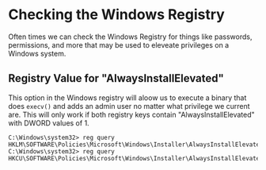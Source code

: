 # Checking the Windows Registry
Often times we can check the Windows Registry for things like passwords, permissions, and more that may be used to eleveate privileges on a Windows system.
## Registry Value for "AlwaysInstallElevated"
This option in the Windows registry will aloow us to execute a binary that does `execv()` and adds an admin user no matter what privilege we current are. This will only work if both registry keys contain "AlwaysInstallElevated" with DWORD values of 1.
```
C:\Windows\system32> reg query HKLM\SOFTWARE\Policies\Microsoft\Windows\Installer\AlwaysInstallElevated
C:\Windows\system32> reg query HKCU\SOFTWARE\Policies\Microsoft\Windows\Installer\AlwaysInstallElevated
```
